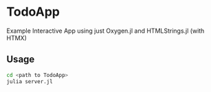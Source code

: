 # TodoApp

Example Interactive App using just Oxygen.jl and HTMLStrings.jl (with HTMX)

## Usage
```bash
cd <path to TodoApp>
julia server.jl
```